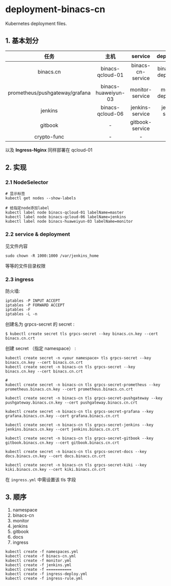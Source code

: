 # deployment-binacs-cn
Kubernetes deployment files.





## 1. 基本划分



|              任务              |        主机         |      service      |      deployment      | namespace |     备注      |
| :----------------------------: | :-----------------: | :---------------: | :------------------: | :-------: | :-----------: |
|           binacs.cn            |  binacs-qcloud-01   | binacs-cn-service | binacs-cn-deployment | binacs-cn | node selector |
| prometheus/pushgateway/grafana | binacs-huaweiyun-03 |  monitor-service  |  monitor-deployment  | binacs-cn | node selector |
|            jenkins             |  binacs-qcloud-06   |  jenkins-service  |   jenkins-service    | binacs-cn | node selector |
|            gitbook             |          -          |  gitbook-service  |                      | binacs-cn |      amd      |
|          crypto-func           |          -          |         -         |          -           |     -     |       -       |



以及 **Ingress-Nginx** 同样部署在 qcloud-01



## 2. 实现

### 2.1 NodeSelector

```shell
# 显示标签
kubectl get nodes --show-labels

# 给指定node添加label
kubectl label node binacs-qcloud-01 labelName=master
kubectl label node binacs-qcloud-06 labelName=jenkins
kubectl label node binacs-huaweiyun-03 labelName=monitor
```





### 2.2 service & deployment 

见文件内容



```
sudo chown -R 1000:1000 /var/jenkins_home
```

等等的文件目录权限



### 2.3 ingress

防火墙:

```shell
iptables -P INPUT ACCEPT
iptables -P FORWARD ACCEPT
iptables -F
iptables -L -n
```


创建名为 grpcs-secret 的 secret :

```shell
$ kubectl create secret tls grpcs-secret --key binacs.cn.key --cert binacs.cn.crt
```

创建 secret （指定 namespace） :

```shell
kubectl create secret -n <your namespace> tls grpcs-secret --key binacs.cn.key --cert binacs.cn.crt
kubectl create secret -n binacs-cn tls grpcs-secret --key binacs.cn.key --cert binacs.cn.crt

#
kubectl create secret -n binacs-cn tls grpcs-secret-prometheus --key prometheus.binacs.cn.key --cert prometheus.binacs.cn.crt

kubectl create secret -n binacs-cn tls grpcs-secret-pushgateway --key pushgateway.binacs.cn.key --cert pushgateway.binacs.cn.crt

kubectl create secret -n binacs-cn tls grpcs-secret-grafana --key grafana.binacs.cn.key --cert grafana.binacs.cn.crt

kubectl create secret -n binacs-cn tls grpcs-secret-jenkins --key jenkins.binacs.cn.key --cert jenkins.binacs.cn.crt

kubectl create secret -n binacs-cn tls grpcs-secret-gitbook --key gitbook.binacs.cn.key --cert gitbook.binacs.cn.crt

kubectl create secret -n binacs-cn tls grpcs-secret-docs --key docs.binacs.cn.key --cert docs.binacs.cn.crt

kubectl create secret -n binacs-cn tls grpcs-secret-kiki --key kiki.binacs.cn.key --cert kiki.binacs.cn.crt

```


在 `ingress.yml` 中需设置该 tls 字段



## 3. 顺序

1.  namespace
2.  binacs-cn
3.  monitor
4.  jenkins
5.  gitbook
6.  docs
7.  ingress




```shell
kubectl create -f namespaces.yml
kubectl create -f binacs-cn.yml
kubectl create -f monitor.yml
kubectl create -f jenkins.yml
kubectl create -f ===========
kubectl create -f ingress-deploy.yml
kubectl create -f ingress-rule.yml
```




